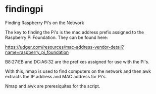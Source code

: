 # findingpi
Finding Raspberry Pi's on the Network

The key to finding the Pi's is the mac address prefix assigned to the Raspberry Pi Foundation. They can be found here:

https://udger.com/resources/mac-address-vendor-detail?name=raspberry_pi_foundation

B8:27:EB and DC:A6:32 are the prefixes assigned for use with the Pi's.

With this, nmap is used to find computers on the network and then awk extracts the IP address and MAC address for Pi's.

Nmap and awk are preresiquites for the script.

